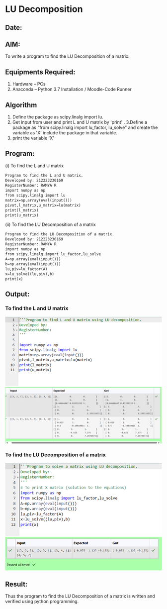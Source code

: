 # LU Decomposition 
## Date:
## AIM:
To write a program to find the LU Decomposition of a matrix.

## Equipments Required:
1. Hardware – PCs
2. Anaconda – Python 3.7 Installation / Moodle-Code Runner

## Algorithm
1. Define the package as scipy.linalg import lu.
2. Get input from user and print L and U matrix by 'print' .
3.Define a package as "from scipy.linalg import lu_factor, lu_solve" and create the variable as 'X' include the package in that variable. 
4. print the variable 'X'

## Program:
(i) To find the L and U matrix
```
Program to find the L and U matrix.
Developed by: 212223230169
RegisterNumber: RAMYA R
import numpy as np
from scipy.linalg import lu
matrix=np.array(eval(input()))
pivot,l_matrix,u_matrix=lu(matrix)
print(l_matrix)
print(u_matrix)
```
(ii) To find the LU Decomposition of a matrix
```
Program to find the LU Decomposition of a matrix.
Developed by: 212223230169
RegisterNumber: RAMYA R
import numpy as np
from scipy.linalg import lu_factor,lu_solve
A=np.array(eval(input()))
b=np.array(eval(input()))
lu,piv=lu_factor(A)
x=lu_solve((lu,piv),b)
print(x)
```

## Output:
### To find the L and U matrix
![alt text](<5 a in.png>)
![alt text](<5 a ot.png>)

### To find the LU Decomposition of a matrix
![alt text](<5 b in.png>)
![alt text](<5 b ot.png>)

## Result:
Thus the program to find the LU Decomposition of a matrix is written and verified using python programming.

